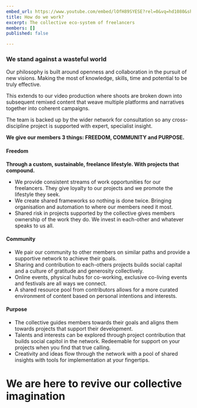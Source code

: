 ```yaml
---
embed_url: https://www.youtube.com/embed/lOfH89SYESE?rel=0&vq=hd1080&showinfo=0&autoplay=1
title: How do we work?
excerpt: The collective eco-system of freelancers
members: []
published: false

---
```

### We stand against a wasteful world

Our philosophy is built around openness and collaboration in the pursuit of new visions. Making the most of knowledge, skills, time and potential to be truly effective.

This extends to our video production where shoots are broken down into subsequent remixed content that weave multiple platforms and narratives together into coherent campaigns.

The team is backed up by the wider network for consultation so any cross-discipline project is supported with expert, specialist insight.

**We give our members 3 things: FREEDOM, COMMUNITY and PURPOSE.**

#### Freedom

**Through a custom, sustainable, freelance lifestyle. With projects that compound.**

* We provide consistent streams of work opportunities for our freelancers. They give loyalty to our projects and we promote the lifestyle they seek.
* We create shared frameworks so nothing is done twice.  Bringing organisation and automation to where our members need it most.
* Shared risk in projects supported by the collective gives members ownership of the work they do. We invest in each-other and whatever speaks to us all. 

#### Community

* We pair our community to other members on similar paths and provide a supportive network to achieve their goals.
* Sharing and contribution to each-others projects builds social capital and a culture of gratitude and generosity collectively.
* Online events, physical hubs for co-working, exclusive co-living events and festivals are all ways we connect. 
* A shared resource pool from contributors allows for a more curated environment of content based on personal intentions and interests. 

#### Purpose

* The collective guides members towards their goals and aligns them towards projects that support their development.
* Talents and interests can be explored through project contribution that builds social capitol in the network. Redeemable for support on your projects when you find that true calling.
* Creativity and ideas flow through the network with a pool of shared insights with tools for implementation at your fingertips.

# We are here to revive our collective imagination